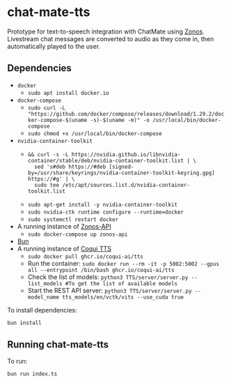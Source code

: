 # chat-mate-tts

Prototype for text-to-speech integration with ChatMate using [Zonos](https://github.com/Zyphra/Zonos). Livestream chat messages are converted to audio as they come in, then automatically played to the user.


## Dependencies

- `docker`
  - `sudo apt install docker.io`
- `docker-compose`
  - `sudo curl -L "https://github.com/docker/compose/releases/download/1.29.2/docker-compose-$(uname -s)-$(uname -m)" -o /usr/local/bin/docker-compose`
  - `sudo chmod +x /usr/local/bin/docker-compose`
- `nvidia-container-toolkit`
  - ```curl -fsSL https://nvidia.github.io/libnvidia-container/gpgkey | sudo gpg --dearmor -o /usr/share/keyrings/nvidia-container-toolkit-keyring.gpg \
    && curl -s -L https://nvidia.github.io/libnvidia-container/stable/deb/nvidia-container-toolkit.list | \
      sed 's#deb https://#deb [signed-by=/usr/share/keyrings/nvidia-container-toolkit-keyring.gpg] https://#g' | \
      sudo tee /etc/apt/sources.list.d/nvidia-container-toolkit.list
  - `sudo apt-get install -y nvidia-container-toolkit`
  - `sudo nvidia-ctk runtime configure --runtime=docker`
  - `sudo systemctl restart docker`
- A running instance of [Zonos-API](https://github.com/PhialsBasement/Zonos-API)
  - `sudo docker-compose up zonos-api`
- [Bun](https://bun.sh/docs/installation)
- A running instance of [Coqui TTS](https://github.com/coqui-ai/TTS)
  - `sudo docker pull ghcr.io/coqui-ai/tts`
  - Run the container: `sudo docker run --rm -it -p 5002:5002 --gpus all --entrypoint /bin/bash ghcr.io/coqui-ai/tts`
  - Check the list of models: `python3 TTS/server/server.py --list_models #To get the list of available models`
  - Start the REST API server: `python3 TTS/server/server.py --model_name tts_models/en/vctk/vits --use_cuda true`

To install dependencies:

```bash
bun install
```

## Running chat-mate-tts
To run:

```bash
bun run index.ts
```
